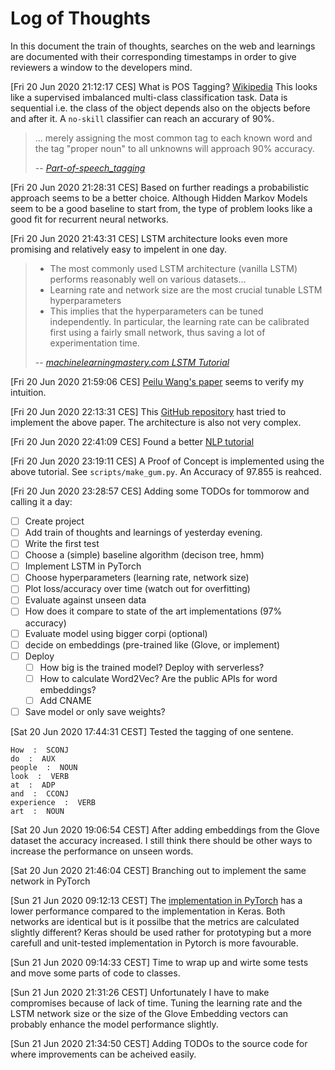 # Log of Thoughts
In this document the train of thoughts, searches on the web and learnings are
documented with their corresponding timestamps in order to give reviewers a
window to the developers mind.


[Fri 20 Jun 2020 21:12:17 CES]
What is POS Tagging?
[Wikipedia](https://en.wikipedia.org/wiki/Part-of-speech_tagging)
This looks like a supervised imbalanced multi-class classification task.
Data is sequential i.e. the class of the object depends also on the objects
before and after it. A `no-skill` classifier can reach an accurary of 90%.

> ... merely assigning the most common tag to each known word and the tag "proper noun" to all unknowns will approach 90% accuracy.
>
> -- <cite>[Part-of-speech_tagging](https://en.wikipedia.org/wiki/Part-of-speech_tagging)</cite>

[Fri 20 Jun 2020 21:28:31 CES]
Based on further readings a probabilistic approach seems to be a better choice.
Although Hidden Markov Models seem to be a good baseline to start from, the type
of problem looks like a good fit for recurrent neural networks.

[Fri 20 Jun 2020 21:43:31 CES]
LSTM architecture looks even more promising and relatively easy to impelent in
one day.

> - The most commonly used LSTM architecture (vanilla LSTM) performs reasonably
well on various datasets…
> - Learning rate and network size are the most crucial tunable LSTM 
hyperparameters
> - This implies that the hyperparameters can be tuned independently. In 
particular, the learning rate can be calibrated first using a fairly small 
network, thus saving a lot of experimentation time.
>
> -- <cite>[machinelearningmastery.com LSTM Tutorial](https://machinelearningmastery.com/gentle-introduction-long-short-term-memory-networks-experts/)</cite>

[Fri 20 Jun 2020 21:59:06 CES]
[Peilu Wang's paper](https://arxiv.org/pdf/1510.06168.pdf) seems to verify my 
intuition.

[Fri 20 Jun 2020 22:13:31 CES]
This [GitHub repository](https://github.com/aneesh-joshi/LSTM_POS_Tagger) hast 
tried to implement the above paper. The architecture is also not very complex.

[Fri 20 Jun 2020 22:41:09 CES]
Found a better [NLP tutorial](https://nlpforhackers.io/lstm-pos-tagger-keras/)

[Fri 20 Jun 2020 23:19:11 CES]
A Proof of Concept is implemented using the above tutorial.
See `scripts/make_gum.py`. An Accuracy of 97.855 is reahced.

[Fri 20 Jun 2020 23:28:57 CES]
Adding some TODOs for tommorow and calling it a day:
- [ ] Create project
- [ ] Add train of thoughts and learnings of yesterday evening.
- [ ] Write the first test
- [ ] Choose a (simple) baseline algorithm (decison tree, hmm)
- [ ] Implement LSTM in PyTorch
- [ ] Choose hyperparameters (learning rate, network size)
- [ ] Plot loss/accuracy over time (watch out for overfitting)
- [ ] Evaluate against unseen data
- [ ] How does it compare to state of the art implementations (97% accuracy)
- [ ] Evaluate model using bigger corpi (optional)
- [ ] decide on embeddings (pre-trained like (Glove, or implement)
- [ ] Deploy
    - [ ] How big is the trained model? Deploy with serverless?
    - [ ] How to calculate Word2Vec? Are the public APIs for word embeddings?
    - [ ] Add CNAME
- [ ] Save model or only save weights?

[Sat 20 Jun 2020 17:44:31 CEST]
Tested the tagging of one sentene.
```
How  :  SCONJ
do  :  AUX
people  :  NOUN
look  :  VERB
at  :  ADP
and  :  CCONJ
experience  :  VERB
art  :  NOUN
```

[Sat 20 Jun 2020 19:06:54 CEST] After adding embeddings from the Glove dataset
the accuracy increased. I still think there should be other ways to increase
the performance on unseen words.

[Sat 20 Jun 2020 21:46:04 CEST]
Branching out to implement the same network in PyTorch

[Sun 21 Jun 2020 09:12:13 CEST]
The [implementation in PyTorch](https://github.com/arashzandi/chewing_gum/blob/feature/use_pytorch/scripts/torch_gum.py) has a lower performance compared to the
implementation in Keras. Both networks are identical but is it possilbe that
the metrics are calculated slightly different? Keras should be used rather for
prototyping but a more carefull and unit-tested implementation in Pytorch is
more favourable.

[Sun 21 Jun 2020 09:14:33 CEST]
Time to wrap up and wirte some tests and move some parts of code to classes.

[Sun 21 Jun 2020 21:31:26 CEST]
Unfortunately I have to make compromises because of lack of time. Tuning 
the learning rate and the LSTM network size or the size of the Glove Embedding
vectors can probably enhance the model performance slightly.

[Sun 21 Jun 2020 21:34:50 CEST]
Adding TODOs to the source code for where improvements can be acheived easily.